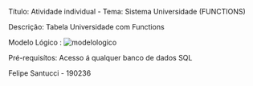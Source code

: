 Título: Atividade individual - Tema: Sistema Universidade (FUNCTIONS)

Descrição: Tabela Universidade com Functions

Modelo Lógico : ![modelologico](https://github.com/FeSantuccii/AF-Banco-de-Dados/assets/166468895/5f81b3e7-a84f-4580-ada5-c9db46fd0ce0)


Pré-requisítos: Acesso á qualquer banco de dados SQL

Felipe Santucci - 190236
